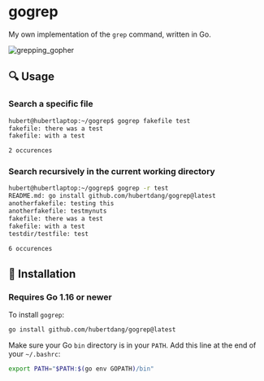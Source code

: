 # gogrep
My own implementation of the `grep` command, written in Go.

![grepping_gopher](https://github.com/user-attachments/assets/ed3d41b0-e03b-4d49-8241-1ece9f5dc9f3)

## 🔍 Usage

### Search a specific file

```bash
hubert@hubertlaptop:~/gogrep$ gogrep fakefile test
fakefile: there was a test
fakefile: with a test

2 occurences
```

### Search recursively in the current working directory

```bash
hubert@hubertlaptop:~/gogrep$ gogrep -r test
README.md: go install github.com/hubertdang/gogrep@latest
anotherfakefile: testing this
anotherfakefile: testmynuts
fakefile: there was a test
fakefile: with a test
testdir/testfile: test

6 occurences
```

## 🔧 Installation

### Requires Go 1.16 or newer

To install `gogrep`:

```bash
go install github.com/hubertdang/gogrep@latest
```

Make sure your Go `bin` directory is in your `PATH`. Add this line at the end of your `~/.bashrc`:
```bash
export PATH="$PATH:$(go env GOPATH)/bin"
```
